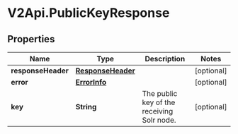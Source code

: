 # V2Api.PublicKeyResponse

## Properties

Name | Type | Description | Notes
------------ | ------------- | ------------- | -------------
**responseHeader** | [**ResponseHeader**](ResponseHeader.md) |  | [optional] 
**error** | [**ErrorInfo**](ErrorInfo.md) |  | [optional] 
**key** | **String** | The public key of the receiving Solr node. | [optional] 


